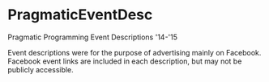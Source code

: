 # PragmaticEventDesc
Pragmatic Programming Event Descriptions '14-'15

Event descriptions were for the purpose of advertising mainly on Facebook. Facebook event links are included in each description, but may not be publicly accessible.
